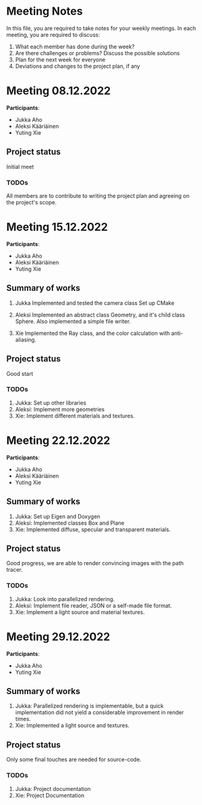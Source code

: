 # Meeting Notes
In this file, you are required to take notes for your weekly meetings. 
In each meeting, you are required to discuss:

1. What each member has done during the week?
2. Are there challenges or problems? Discuss the possible solutions
3. Plan for the next week for everyone
4. Deviations and changes to the project plan, if any


# Meeting 08.12.2022

**Participants**: 
- Jukka Aho
- Aleksi Kääriäinen
- Yuting Xie

## Project status 
Initial meet

### TODOs
All members are to contribute to writing the project plan and agreeing on the project's scope.

# Meeting 15.12.2022

**Participants**: 
- Jukka Aho
- Aleksi Kääriäinen
- Yuting Xie

## Summary of works
1. Jukka
   Implemented and tested the camera class
   Set up CMake

2. Aleksi
   Implemented an abstract class Geometry, and it's child class Sphere. Also implemented
   a simple file writer.

3. Xie
   Implemented the Ray class, and the color calculation with anti-aliasing.

## Project status 
Good start

### TODOs
1. Jukka: Set up other libraries
2. Aleksi: Implement more geometries
3. Xie: Implement different materials and textures.

# Meeting 22.12.2022

**Participants**: 
- Jukka Aho
- Aleksi Kääriäinen
- Yuting Xie

## Summary of works
1. Jukka: Set up Eigen and Doxygen 
2. Aleksi: Implemented classes Box and Plane
3. Xie: Implemented diffuse, specular and transparent materials.

## Project status 
Good progress, we are able to render convincing images with the path tracer.

### TODOs
1. Jukka: Look into parallelized rendering.
2. Aleksi: Implement file reader, JSON or a self-made file format.
3. Xie: Implement a light source and material textures.

# Meeting 29.12.2022

**Participants**: 
- Jukka Aho
- Yuting Xie

## Summary of works
1. Jukka: Parallelized rendering is implementable, but a quick implementation did not yield
   a considerable improvement in render times.
2. Xie: Implemented a light source and textures.

## Project status 
Only some final touches are needed for source-code.

### TODOs
1. Jukka: Project documentation
2. Xie: Project Documentation